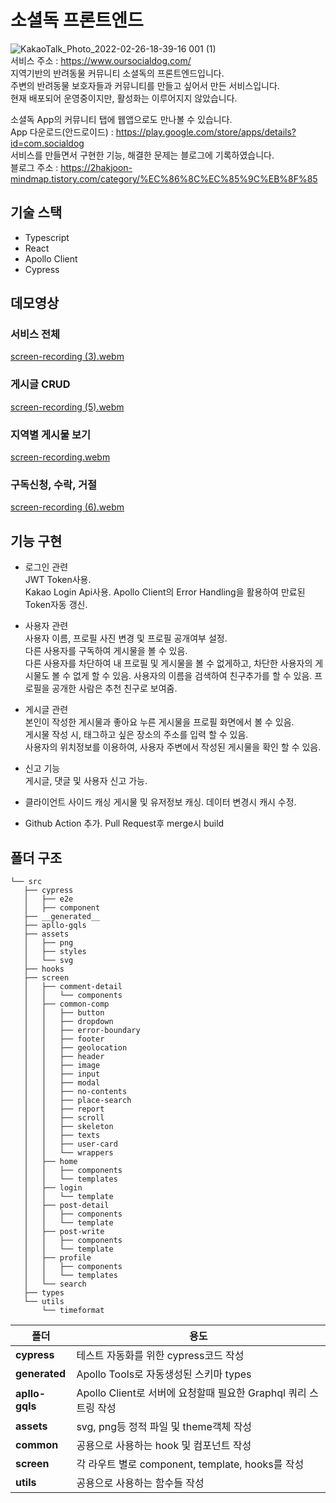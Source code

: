 # 소셜독 프론트엔드
![KakaoTalk_Photo_2022-02-26-18-39-16 001 (1)](https://user-images.githubusercontent.com/61589338/177762295-fccfefd1-f17e-4c54-b9a9-12c6162b7228.png)  
서비스 주소 : https://www.oursocialdog.com/  
지역기반의 반려동물 커뮤니티 소셜독의 프론트엔드입니다.  
주변의 반려동물 보호자들과 커뮤니티를 만들고 싶어서 만든 서비스입니다.  
현재 배포되어 운영중이지만, 활성화는 이루어지지 않았습니다. 

소셜독 App의 커뮤니티 탭에 웹앱으로도 만나볼 수 있습니다.   
App 다운로드(안드로이드) : https://play.google.com/store/apps/details?id=com.socialdog   
서비스를 만들면서 구현한 기능, 해결한 문제는 블로그에 기록하였습니다.  
블로그 주소 : https://2hakjoon-mindmap.tistory.com/category/%EC%86%8C%EC%85%9C%EB%8F%85  


## 기술 스택
 * Typescript
 * React
 * Apollo Client
 * Cypress


## 데모영상
### 서비스 전체
[screen-recording (3).webm](https://user-images.githubusercontent.com/61589338/185916601-07a75162-70af-47b9-9844-dc53410fd644.webm)

### 게시글 CRUD
[screen-recording (5).webm](https://user-images.githubusercontent.com/61589338/185916610-2815c400-84ba-4102-85fb-61a4e5eb31dc.webm)

### 지역별 게시물 보기
[screen-recording.webm](https://user-images.githubusercontent.com/61589338/185916606-16530304-7b6e-4723-ba3c-1211fc587f8f.webm)

### 구독신청, 수락, 거절
[screen-recording (6).webm](https://user-images.githubusercontent.com/61589338/185916618-c841afd7-ae3c-491e-ae82-b7229a3de0a8.webm)



## 기능 구현
 - 로그인 관련  
 JWT Token사용.  
 Kakao Login Api사용.
 Apollo Client의 Error Handling을 활용하여 만료된 Token자동 갱신.

 - 사용자 관련    
 사용자 이름, 프로필 사진 변경 및 프로필 공개여부 설정.  
 다른 사용자를 구독하여 게시물을 볼 수 있음.  
 다른 사용자를 차단하여 내 프로필 및 게시물을 볼 수 없게하고, 차단한 사용자의 게시물도 볼 수 없게 할 수 있음.
 사용자의 이름을 검색하여 친구추가를 할 수 있음.
 프로필을 공개한 사람은 추천 친구로 보여줌.
  
 - 게시글 관련  
 본인이 작성한 게시물과 좋아요 누른 게시물을 프로필 화면에서 볼 수 있음.  
 게시물 작성 시, 태그하고 싶은 장소의 주소를 입력 할 수 있음.  
 사용자의 위치정보를 이용하여, 사용자 주변에서 작성된 게시물을 확인 할 수 있음.    
   
 - 신고 기능  
 게시글, 댓글 및 사용자 신고 가능.  

 - 클라이언트 사이드 캐싱
 게시물 및 유저정보 캐싱. 데이터 변경시 캐시 수정.

 - Github Action 추가.
 Pull Request후 merge시 build

 ## 폴더 구조
 ```
 └── src
    ├── cypress
    │   ├── e2e
    │   ├── component
    ├── __generated__
    ├── apllo-gqls
    ├── assets
    │   ├── png
    │   ├── styles
    │   └── svg
    ├── hooks
    ├── screen
    │   ├── comment-detail
    │   │   └── components
    │   ├── common-comp
    │   │   ├── button
    │   │   ├── dropdown
    │   │   ├── error-boundary
    │   │   ├── footer
    │   │   ├── geolocation
    │   │   ├── header
    │   │   ├── image
    │   │   ├── input
    │   │   ├── modal
    │   │   ├── no-contents
    │   │   ├── place-search
    │   │   ├── report
    │   │   ├── scroll
    │   │   ├── skeleton
    │   │   ├── texts
    │   │   ├── user-card
    │   │   └── wrappers
    │   ├── home
    │   │   ├── components
    │   │   └── templates
    │   ├── login
    │   │   └── template
    │   ├── post-detail
    │   │   ├── components
    │   │   └── template
    │   ├── post-write
    │   │   ├── components
    │   │   └── template
    │   ├── profile
    │   │   ├── components
    │   │   └── templates
    │   └── search
    ├── types
    └── utils
        └── timeformat
 ```

| 폴더           | 용도                                                                                 |
| -------------- | -----------------------------------------------------------------------------------|
| **cypress**    | 테스트 자동화를 위한 cypress코드 작성                                                     |
| **__generated__**| Apollo Tools로 자동생성된 스키마 types                                                |
| **apllo-gqls** | Apollo Client로 서버에 요청할때 필요한 Graphql 쿼리 스트링 작성                              |
| **assets**     | svg, png등 정적 파일 및 theme객체 작성                                                  |
| **common**     | 공용으로 사용하는 hook 및 컴포넌트 작성                                                    |
| **screen**     | 각 라우트 별로 component, template, hooks를 작성                                        |
| **utils**      | 공용으로 사용하는 함수들 작성                                                             |
